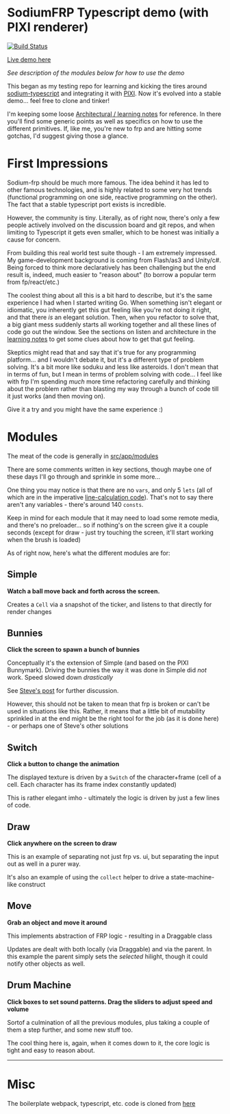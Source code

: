 # SodiumFRP Typescript demo (with PIXI renderer)

[![Build Status](https://travis-ci.org/dakom/sodium-typescript-playground.svg?branch=master)](https://travis-ci.org/dakom/sodium-typescript-playground)

[Live demo here](https://dakom.github.io/sodium-typescript-playground)

_See description of the modules below for how to use the demo_

This began as my testing repo for learning and kicking the tires around [sodium-typescript](https://github.com/SodiumFRP/sodium-typescript) and integrating it with [PIXI](http://www.pixijs.com/). Now it's evolved into a stable demo... feel free to clone and tinker!

I'm keeping some loose [Architectural / learning notes](Notes.md) for reference. In there you'll find some generic points as well as specifics on how to use the different primitives. If, like me, you're new to frp and are hitting some gotchas, I'd suggest giving those a glance.

# First Impressions

Sodium-frp should be much more famous. The idea behind it has led to other famous technologies, and is highly related to some very hot trends (functional programming on one side, reactive programming on the other). The fact that a stable typescript port exists is incredible.

However, the community is tiny. Literally, as of right now, there's only a few people actively involved on the discussion board and git repos, and when limiting to Typescript it gets even smaller, which to be honest was initially a cause for concern.

From building this real world test suite though - I am extremely impressed. My game-development background is coming from Flash/as3 and Unity/c#. Being forced to think more declaratively has been challenging but the end result is, indeed, much easier to "reason about" (to borrow a popular term from fp/react/etc.)

The coolest thing about all this is a bit hard to describe, but it's the same experience I had when I started writing Go. When something isn't elegant or idiomatic, you inherently get this gut feeling like you're not doing it right, and that there _is_ an elegant solution. Then, when you refactor to solve that, a big giant mess suddenly starts all working together and all these lines of code go out the window. See the sections on listen and architecture in the [learning notes](Notes.md) to get some clues about how to get that gut feeling.

Skeptics might read that and say that it's true for any programming platform... and I wouldn't debate it, but it's a different type of problem solving. It's a bit more like soduku and less like asteroids. I don't mean that in terms of fun, but I mean in terms of problem solving with code... I feel like with frp I'm spending _much_ more time refactoring carefully and thinking about the problem rather than blasting my way through a bunch of code till it just works (and then moving on).

Give it a try and you might have the same experience :)

# Modules

The meat of the code is generally in [src/app/modules](src/app/modules)

There are some comments written in key sections, though maybe one of these days I'll go through and sprinkle in some more...

One thing you may notice is that there are no `vars`, and only 5 `lets` (all of which are in the imperative [line-calculation code](src/app/modules/draw/Draw_Canvas.ts)). That's not to say there aren't any variables - there's around 140 `consts`.

Keep in mind for each module that it may need to load some remote media, and there's no preloader... so if nothing's on the screen give it a couple seconds (except for draw - just try touching the screen, it'll start working when the brush is loaded)

As of right now, here's what the different modules are for:

## Simple

**Watch a ball move back and forth across the screen.**

Creates a `Cell` via a snapshot of the ticker, and listens to that directly for render changes

## Bunnies

**Click the screen to spawn a bunch of bunnies**

Conceptually it's the extension of Simple (and based on the PIXI Bunnymark).
Driving the bunnies the way it was done in Simple did _not_ work. Speed slowed down _drastically_

See [Steve's post](http://sodium.nz/t/understanding-listen/171/5?u=dakom) for further discussion.

However, this should not be taken to mean that frp is broken or can't be used in situations like this. Rather, it means that a little bit of mutability sprinkled in at the end might be the right tool for the job (as it is done here) - or perhaps one of Steve's other solutions

## Switch

**Click a button to change the animation**

The displayed texture is driven by a `Switch` of the character+frame (cell of a cell. Each character has its frame index constantly updated)

This is rather elegant imho - ultimately the logic is driven by just a few lines of code.

## Draw

**Click anywhere on the screen to draw**

This is an example of separating not just frp vs. ui, but separating the input out as well in a purer way.

It's also an example of using the `collect` helper to drive a state-machine-like construct

## Move

**Grab an object and move it around**

This implements abstraction of FRP logic - resulting in a Draggable class

Updates are dealt with both locally (via Draggable) and via the parent. In this example the parent simply sets the _selected_ hilight, though it could notify other objects as well.

## Drum Machine

**Click boxes to set sound patterns. Drag the sliders to adjust speed and volume**

Sortof a culmination of all the previous modules, plus taking a couple of them a step further, and some new stuff too.

The cool thing here is, again, when it comes down to it, the core logic is tight and easy to reason about.

----

# Misc

The boilerplate webpack, typescript, etc. code is cloned from [here](https://github.com/dakom/html5-boilerplate/tree/barebones)